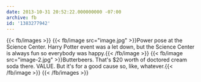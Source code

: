 ```yaml
---
date: 2013-10-31 20:52:22.000000000 -07:00
archive: fb
id: '1383277942'
---
```


{{< fb/images >}}
{{< fb/image src="image.jpg" >}}Power pose at the Science Center. Harry Potter event was a let down, but the Science Center is always fun so everybody was happy.{{< /fb/image >}}
{{< fb/image src="image-2.jpg" >}}Butterbeers. That's $20 worth of doctored cream soda there. VALUE. But it's for a good cause so, like, whatever.{{< /fb/image >}}
{{< /fb/images >}}
